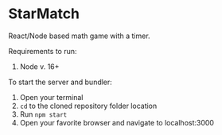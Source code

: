 # StarMatch
React/Node based math game with a timer.

Requirements to run:
  1. Node v. 16+

To start the server and bundler:
  1. Open your terminal
  2. `cd` to the cloned repository folder location
  3. Run `npm start`
  4. Open your favorite browser and navigate to localhost:3000

